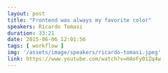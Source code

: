 ```yaml
---
layout: post
title: "Frontend was always my favorite color"
speakers: Ricardo Tomasi
duration: 33:21
date: 2015-06-06 12:01:56
tags: [ workflow ]
img: '/assets/image/speakers/ricardo-tomasi.jpeg'
link: https://www.youtube.com/watch?v=HAoFy01Zq4w
---
```

